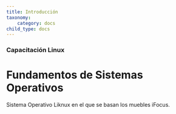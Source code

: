 ```yaml
---
title: Introducción
taxonomy:
    category: docs
child_type: docs
---
```


### Capacitación Linux

#  Fundamentos de Sistemas Operativos

Sistema Operativo Liknux en el que se basan los muebles iFocus.